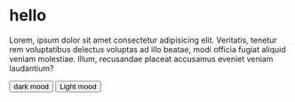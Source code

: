 <!DOCTYPE html>
<html lang="en">
<head>
  <meta charset="UTF-8">
  <meta http-equiv="X-UA-Compatible" content="IE=edge">
  <meta name="viewport" content="width=device-width, initial-scale=1.0">
  <title>Document</title>
</head>
<body id="parent">
  <h1 >hello</h1>
  <p>Lorem, ipsum dolor sit amet consectetur adipisicing elit. Veritatis, tenetur rem voluptatibus delectus voluptas ad illo beatae, modi officia fugiat aliquid veniam molestiae. Illum, recusandae placeat accusamus eveniet veniam laudantium?</p>
  <button onclick="dark()">dark mood</button>
  <button onclick="light()">Light mood</button>
  <script>
   function dark(){
    document.getElementById("parent").style.backgroundColor="black"
    document.getElementById("parent").style.color="White"
   }
   function light(){
    document.getElementById("parent").style.backgroundColor="lightblue"
    document.getElementById("parent").style.color="black"
   }
  </script>
</body>
</html>
